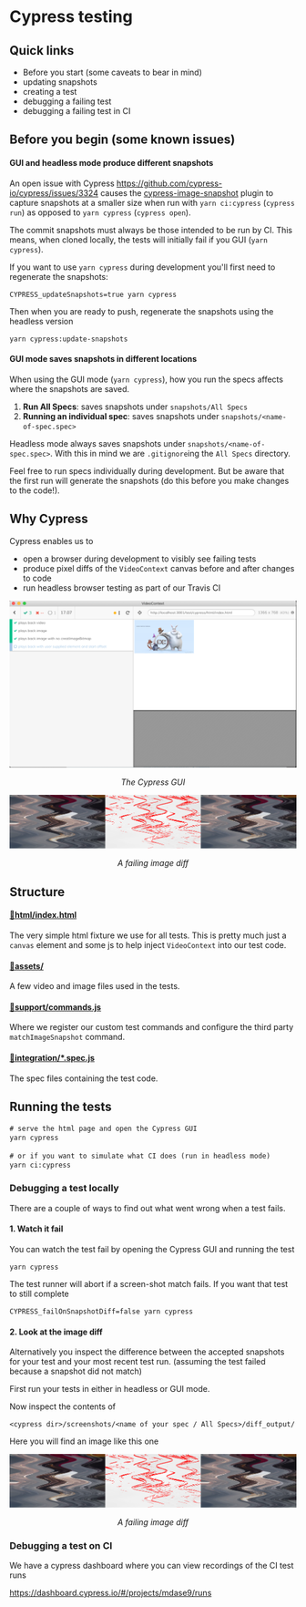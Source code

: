 # Cypress testing

## Quick links

- Before you start (some caveats to bear in mind)
- updating snapshots
- creating a test
- debugging a failing test
- debugging a failing test in CI


## Before you begin (some known issues)

#### GUI and headless mode produce different snapshots

An open issue with Cypress https://github.com/cypress-io/cypress/issues/3324 causes the 
[cypress-image-snapshot](https://github.com/palmerhq/cypress-image-snapshot/issues/67#issuecomment-499565103) plugin to capture snapshots at a smaller size when run with 
`yarn ci:cypress` (`cypress run`) as opposed to `yarn cypress` (`cypress open`).

The commit snapshots must always be those intended to be run by CI. This means, when cloned
locally, the tests will initially fail if you GUI (`yarn cypress`).

If you want to use `yarn cypress` during development you'll first need to regenerate the
snapshots:

```
CYPRESS_updateSnapshots=true yarn cypress
```

Then when you are ready to push, regenerate the snapshots using the headless version

```
yarn cypress:update-snapshots
```

#### GUI mode saves snapshots in different locations

When using the GUI mode (`yarn cypress`), how you run the specs affects where the snapshots are saved.

1. __Run All Specs__: saves snapshots under `snapshots/All Specs`
2. __Running an individual spec__: saves snapshots under `snapshots/<name-of-spec.spec>`

Headless mode always saves snapshots under `snapshots/<name-of-spec.spec>`. With this in mind we are
`.gitignore`ing the `All Specs` directory.

Feel free to run specs individually during development. But be aware that the first run will generate the
snapshots (do this before you make changes to the code!).


## Why Cypress

Cypress enables us to

- open a browser during development to visibly see failing tests
- produce pixel diffs of the `VideoContext` canvas before and after changes to code 
- run headless browser testing as part of our Travis CI


![cypress open](assets/readme-screenshot-cypress.png)
<p align="center"><em>The Cypress GUI</em></p>

![cypress image diff](assets/readme-screenshot-image-diff.png)
<p align="center"><em>A failing image diff</em></p>


## Structure 

#### [📁html/index.html](./html/index.html)

The very simple html fixture we use for all tests. This is pretty much just a `canvas`
element and some js to help inject `VideoContext` into our test code.

#### [📂assets/](./assets)

A few video and image files used in the tests.

#### [📁support/commands.js](./support/commands.js)

Where we register our custom test commands and configure the third party `matchImageSnapshot`
command.

#### [📂integration/*.spec.js](./integration)

The spec files containing the test code.


## Running the tests

```
# serve the html page and open the Cypress GUI
yarn cypress

# or if you want to simulate what CI does (run in headless mode)
yarn ci:cypress
```

### Debugging a test locally

There are a couple of ways to find out what went wrong when a test fails.

#### 1. Watch it fail

You can watch the test fail by opening the Cypress GUI and running the test

```
yarn cypress
```

The test runner will abort if a screen-shot match fails. If you want that test
to still complete

```
CYPRESS_failOnSnapshotDiff=false yarn cypress
```

#### 2. Look at the image diff

Alternatively you inspect the difference between the accepted snapshots for your test and your most recent test run. (assuming the test failed because a snapshot did not match)


First run your tests in either in headless or GUI mode.

Now inspect the contents of

```
<cypress dir>/screenshots/<name of your spec / All Specs>/diff_output/
```

Here you will find an image like this one

![cypress image diff](assets/readme-screenshot-image-diff.png)
<p align="center"><em>A failing image diff</em></p>


### Debugging a test on CI

We have a cypress dashboard where you can view recordings of the CI test runs

https://dashboard.cypress.io/#/projects/mdase9/runs



